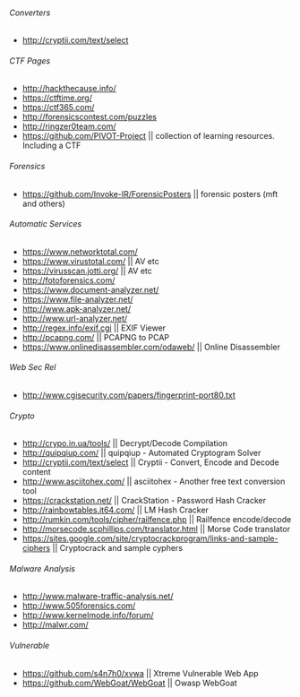 ###### Converters
* http://cryptii.com/text/select

###### CTF Pages
* http://hackthecause.info/
* https://ctftime.org/
* https://ctf365.com/
* http://forensicscontest.com/puzzles
* http://ringzer0team.com/
* https://github.com/PIVOT-Project || collection of learning resources. Including a CTF

###### Forensics
* https://github.com/Invoke-IR/ForensicPosters || forensic posters (mft and others)

###### Automatic Services
* https://www.networktotal.com/
* https://www.virustotal.com/ || AV etc
* https://virusscan.jotti.org/ || AV etc
* http://fotoforensics.com/
* https://www.document-analyzer.net/
* https://www.file-analyzer.net/
* http://www.apk-analyzer.net/
* http://www.url-analyzer.net/
* http://regex.info/exif.cgi || EXIF Viewer
* http://pcapng.com/ || PCAPNG to PCAP
* https://www.onlinedisassembler.com/odaweb/ || Online Disassembler

###### Web Sec Rel
* http://www.cgisecurity.com/papers/fingerprint-port80.txt

###### Crypto
* http://crypo.in.ua/tools/ || Decrypt/Decode Compilation
* http://quipqiup.com/ || quipqiup - Automated Cryptogram Solver
* http://cryptii.com/text/select || Cryptii - Convert, Encode and Decode content
* http://www.asciitohex.com/  || asciitohex - Another free text conversion tool
* https://crackstation.net/ || CrackStation - Password Hash Cracker
* http://rainbowtables.it64.com/ || LM Hash Cracker
* http://rumkin.com/tools/cipher/railfence.php || Railfence encode/decode
* http://morsecode.scphillips.com/translator.html || Morse Code translator
* https://sites.google.com/site/cryptocrackprogram/links-and-sample-ciphers || Cryptocrack and sample cyphers

###### Malware Analysis
* http://www.malware-traffic-analysis.net/
* http://www.505forensics.com/
* http://www.kernelmode.info/forum/
* http://malwr.com/

###### Vulnerable
* https://github.com/s4n7h0/xvwa || Xtreme Vulnerable Web App
* https://github.com/WebGoat/WebGoat || Owasp WebGoat
